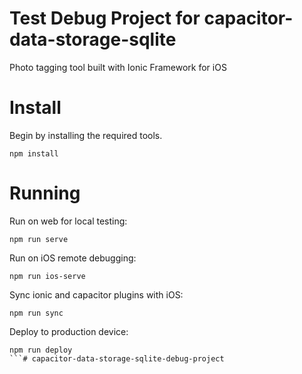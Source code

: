 # Test Debug Project for capacitor-data-storage-sqlite
Photo tagging tool built with Ionic Framework for iOS


# Install
Begin by installing the required tools.

```
npm install
```
# Running
Run on web for local testing:
```
npm run serve
```

Run on iOS remote debugging:
```
npm run ios-serve
```

Sync ionic and capacitor plugins with iOS:
```
npm run sync
```

Deploy to production device:
```
npm run deploy
```# capacitor-data-storage-sqlite-debug-project

